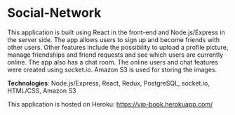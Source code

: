 # Social-Network

This application is built using React in the front-end and Node.js/Express in the server side. The app allows users to sign up and become friends with other users. Other features include the possibility to upload a profile picture, manage friendships and friend requests and see which users are currently online. The app also has a chat room.
The online users and chat features were created using socket.io. Amazon S3 is used for storing the images.

**Technologies**: Node.js/Express, React, Redux, PostgreSQL, socket.io, HTML/CSS, Amazon S3

This application is hosted on Heroku: https://vip-book.herokuapp.com/

